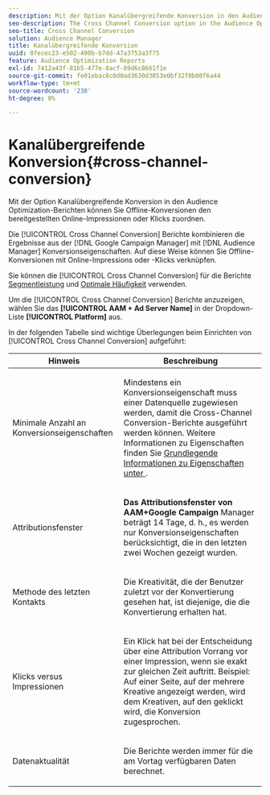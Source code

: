 ```yaml
---
description: Mit der Option Kanalübergreifende Konversion in den Audience Optimization-Berichten können Sie Offline-Konversionen den bereitgestellten Online-Impressionen oder Klicks zuordnen.
seo-description: The Cross Channel Conversion option in the Audience Optimization reports allows you to attribute offline conversions to served online impressions or clicks.
seo-title: Cross Channel Conversion
solution: Audience Manager
title: Kanalübergreifende Konversion
uuid: 0fecec23-e502-490b-b7dd-47a3753a3f75
feature: Audience Optimization Reports
exl-id: 7412a43f-81b5-477e-8acf-89d6c8661f1e
source-git-commit: fe01ebac8c0d0ad3630d3853e0bf32f0b00f6a44
workflow-type: tm+mt
source-wordcount: '238'
ht-degree: 0%

---
```


# Kanalübergreifende Konversion{#cross-channel-conversion}

Mit der Option Kanalübergreifende Konversion in den Audience Optimization-Berichten können Sie Offline-Konversionen den bereitgestellten Online-Impressionen oder Klicks zuordnen.

Die [!UICONTROL Cross Channel Conversion] Berichte kombinieren die Ergebnisse aus der [!DNL Google Campaign Manager] mit [!DNL Audience Manager] Konversionseigenschaften. Auf diese Weise können Sie Offline-Konversionen mit Online-Impressions oder -Klicks verknüpfen.

Sie können die [!UICONTROL Cross Channel Conversion] für die Berichte [Segmentleistung](../../../reporting/audience-optimization-reports/aor-advertisers/segment-performance.md) und [Optimale Häufigkeit](../../../reporting/audience-optimization-reports/aor-advertisers/optimal-frequency.md) verwenden.

Um die [!UICONTROL Cross Channel Conversion] Berichte anzuzeigen, wählen Sie das **[!UICONTROL AAM + Ad Server Name]** in der Dropdown-Liste **[!UICONTROL Platform]** aus.

In der folgenden Tabelle sind wichtige Überlegungen beim Einrichten von [!UICONTROL Cross Channel Conversion] aufgeführt:

<table id="table_62590B4AB7624B619EC9AA8FF89722C9"> 
 <thead> 
  <tr> 
   <th class="entry"> Hinweis </th> 
   <th class="entry"> Beschreibung </th> 
  </tr> 
 </thead>
 <tbody> 
  <tr> 
   <td colname="col01"> <p>Minimale Anzahl an Konversionseigenschaften </p> </td> 
   <td colname="col1"> <p>Mindestens ein Konversionseigenschaft muss einer Datenquelle zugewiesen werden, damit die <span class="wintitle"> Cross-Channel Conversion</span>-Berichte ausgeführt werden können. Weitere Informationen zu Eigenschaften finden Sie <a href="../../../features/traits/create-onboarded-rule-based-traits.md"> Grundlegende Informationen zu Eigenschaften unter </a>. </p> </td> 
  </tr>
  <tr> 
   <td> <p>Attributionsfenster </p> </td> 
   <td> <p> <b><span class="uicontrol"> Das Attributionsfenster von AAM+Google Campaign </span></b>Manager beträgt 14 Tage, d. h., es werden nur Konversionseigenschaften berücksichtigt, die in den letzten zwei Wochen gezeigt wurden. </p> </td> 
  </tr> 
  <tr> 
   <td> <p>Methode des letzten Kontakts </p> </td> 
   <td> <p>Die Kreativität, die der Benutzer zuletzt vor der Konvertierung gesehen hat, ist diejenige, die die Konvertierung erhalten hat. </p> </td> 
  </tr> 
  <tr> 
   <td> <p>Klicks versus Impressionen </p> </td> 
   <td> <p>Ein Klick hat bei der Entscheidung über eine Attribution Vorrang vor einer Impression, wenn sie exakt zur gleichen Zeit auftritt. Beispiel: Auf einer Seite, auf der mehrere Kreative angezeigt werden, wird dem Kreativen, auf den geklickt wird, die Konversion zugesprochen. </p> </td> 
  </tr> 
  <tr> 
   <td> <p>Datenaktualität </p> </td> 
   <td> <p>Die Berichte werden immer für die am Vortag verfügbaren Daten berechnet. </p> </td> 
  </tr> 
 </tbody> 
</table>
